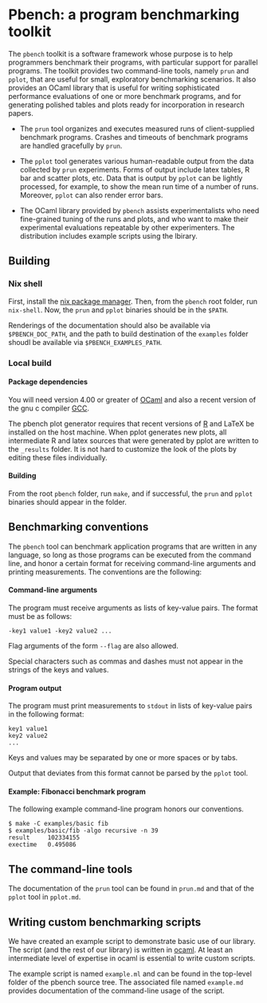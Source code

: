 Pbench: a program benchmarking toolkit
=================================================

The `pbench` toolkit is a software framework whose purpose is
to help programmers benchmark their programs, with particular support
for parallel programs. The toolkit provides two command-line tools,
namely `prun` and `pplot`, that are useful for small, exploratory
benchmarking scenarios. It also provides an OCaml library that is
useful for writing sophisticated performance evaluations of one or 
more benchmark programs, and for generating polished tables and plots 
ready for incorporation in research papers.

- The `prun` tool organizes and executes measured runs of
  client-supplied benchmark programs. Crashes and timeouts of
  benchmark programs are handled gracefully by `prun`. 

- The `pplot` tool generates various human-readable
  output from the data collected by `prun` experiments. Forms
  of output include latex tables, R bar and scatter plots, etc.
  Data that is output by `pplot` can be lightly processed,
  for example, to show the mean run time of a number of runs.
  Moreover, `pplot` can also render error bars.

- The OCaml library provided by `pbench` assists experimentalists
  who need fine-grained tuning of the runs and plots, and who
  want to make their experimental evaluations repeatable
  by other experimenters. The distribution includes example 
  scripts using the lbirary.

Building
--------

### Nix shell

First, install the [nix package
manager](https://nixos.org/nix/). Then, from the `pbench` root folder,
run `nix-shell`. Now, the `prun` and `pplot` binaries should be in the
`$PATH`.

Renderings of the documentation should also be available via
`$PBENCH_DOC_PATH`, and the path to build destination of the
`examples` folder shoudl be available via `$PBENCH_EXAMPLES_PATH`.

### Local build

#### Package dependencies

You will need version 4.00 or greater of 
[OCaml](http://www.ocaml.org/) and also a recent version 
of the gnu c compiler [GCC](http://gcc.gnu.org/).

The pbench plot generator requires that recent versions of 
[R](http://www.r-project.org/) and LaTeX be installed on the 
host machine. When pplot generates new plots, all intermediate 
R and latex sources that were generated by pplot are written 
to the `_results` folder. It is not hard to customize the 
look of the plots by editing these files individually.

#### Building

From the root `pbench` folder, run `make`, and if successful, the
`prun` and `pplot` binaries should appear in the folder.

Benchmarking conventions
------------------------

The `pbench` tool can benchmark application programs that are written
in any language, so long as those programs can be executed from the
command line, and honor a certain format for receiving command-line
arguments and printing measurements. The conventions are the
following:

#### Command-line arguments

The program must receive arguments as lists of key-value 
pairs. The format must be as follows:

    -key1 value1 -key2 value2 ...

Flag arguments of the form `--flag` are also allowed.

Special characters such as commas and dashes must not appear
in the strings of the keys and values.

#### Program output

The program must print measurements to `stdout` in lists
of key-value pairs in the following format:

    key1 value1
    key2 value2
    ...

Keys and values may be separated by one or more spaces or
by tabs.

Output that deviates from this format cannot be parsed by
the `pplot` tool.

#### Example: Fibonacci benchmark program

The following example command-line program honors our conventions.

    $ make -C examples/basic fib
    $ examples/basic/fib -algo recursive -n 39
    result     102334155
    exectime   0.495086

The command-line tools
----------------------

The documentation of the `prun` tool can be found
in `prun.md` and that of the `pplot` tool in `pplot.md`.

Writing custom benchmarking scripts
-----------------------------------

We have created an example script to demonstrate basic use
of our library. The script (and the rest of our library)
is written in [ocaml](http://www.ocaml.org/). At least
an intermediate level of expertise in ocaml is essential
to write custom scripts.

The example script is named `example.ml` and can be found
in the top-level folder of the pbench source tree. 
The associated file named `example.md` provides documentation
of the command-line usage of the script.
